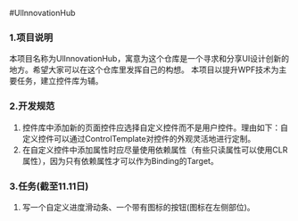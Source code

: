 #UllnnovationHub
### 1.项目说明
本项目名称为UllnnovationHub，寓意为这个仓库是一个寻求和分享UI设计创新的地方。希望大家可以在这个仓库里发挥自己的构想。
本项目以提升WPF技术为主要任务，建立控件库为辅。
### 2.开发规范
1. 控件库中添加新的页面控件应选择自定义控件而不是用户控件。理由如下：自定义控件可以通过ControlTemplate对控件的外观灵活地进行定制。
2. 在自定义控件中添加属性时应尽量使用依赖属性（有些只读属性可以使用CLR属性），因为只有依赖属性才可以作为Binding的Target。

### 3.任务(截至11.11日)
1. 写一个自定义进度滑动条、一个带有图标的按钮(图标在左侧部位)。